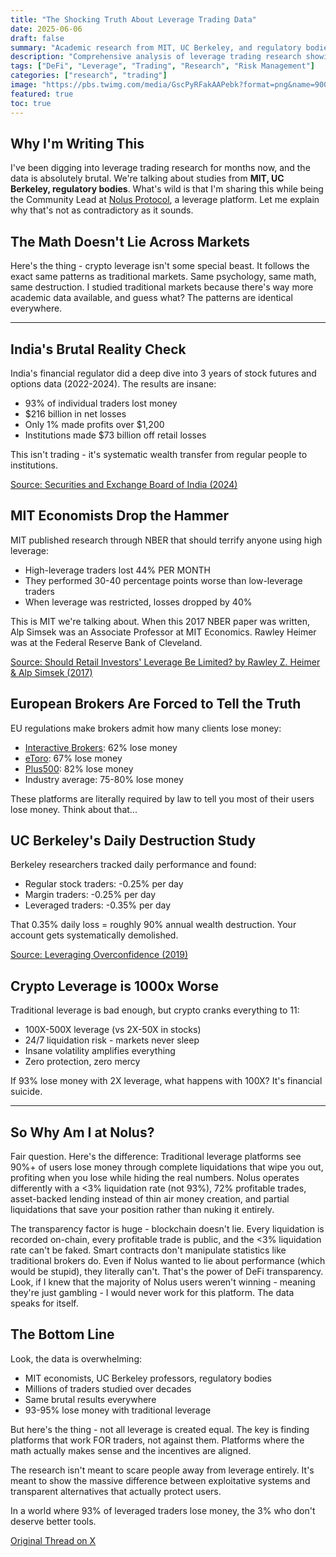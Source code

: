 ```yaml
---
title: "The Shocking Truth About Leverage Trading Data"
date: 2025-06-06
draft: false
summary: "Academic research from MIT, UC Berkeley, and regulatory bodies reveals that 93-95% of leveraged traders lose money. Here's why crypto leverage is even worse - and how to spot the rare platforms that actually work."
description: "Comprehensive analysis of leverage trading research showing devastating loss rates across traditional and crypto markets"
tags: ["DeFi", "Leverage", "Trading", "Research", "Risk Management"]
categories: ["research", "trading"]
image: "https://pbs.twimg.com/media/GscPyRFakAAPebk?format=png&name=900x900" # if you have one
featured: true
toc: true
---
```

## Why I'm Writing This

I've been digging into leverage trading research for months now, and the data is absolutely brutal. We're talking about studies from **MIT, UC Berkeley, regulatory bodies**. What's wild is that I'm sharing this while being the Community Lead at [Nolus Protocol](https://nolus.io/), a leverage platform. Let me explain why that's not as contradictory as it sounds.

## The Math Doesn't Lie Across Markets

Here's the thing - crypto leverage isn't some special beast. It follows the exact same patterns as traditional markets. Same psychology, same math, same destruction. I studied traditional markets because there's way more academic data available, and guess what? The patterns are identical everywhere.

---

## India's Brutal Reality Check

India's financial regulator did a deep dive into 3 years of stock futures and options data (2022-2024). The results are insane:

- 93% of individual traders lost money
- $216 billion in net losses 
- Only 1% made profits over $1,200
- Institutions made $73 billion off retail losses

This isn't trading - it's systematic wealth transfer from regular people to institutions.

[Source: Securities and Exchange Board of India (2024)](https://www.sebi.gov.in/media-and-notifications/press-releases/sep-2024/updated-sebi-study-reveals-93-of-individual-traders-incurred-losses-in-equity-fando-between-fy22-and-fy24-aggregate-losses-exceed-1-8-lakh-crores-over-three-years_86906.html)

## MIT Economists Drop the Hammer

MIT published research through NBER that should terrify anyone using high leverage:

- High-leverage traders lost 44% PER MONTH
- They performed 30-40 percentage points worse than low-leverage traders
- When leverage was restricted, losses dropped by 40%

This is MIT we're talking about. When this 2017 NBER paper was written, Alp Simsek was an Associate Professor at MIT Economics. Rawley Heimer was at the Federal Reserve Bank of Cleveland.

[Source: Should Retail Investors' Leverage Be Limited? by Rawley Z. Heimer & Alp Simsek (2017)](https://www.nber.org/papers/w24176)

## European Brokers Are Forced to Tell the Truth

EU regulations make brokers admit how many clients lose money:

- [Interactive Brokers](https://www.interactivebrokers.co.uk/en/trading/products-cfds.php): 62% lose money
- [eToro](https://www.etoro.com/customer-service/general-risk-disclosure): 67% lose money
- [Plus500](https://www.plus500.com/): 82% lose money
- Industry average: 75-80% lose money

These platforms are literally required by law to tell you most of their users lose money. Think about that...

## UC Berkeley's Daily Destruction Study

Berkeley researchers tracked daily performance and found:

- Regular stock traders: -0.25% per day
- Margin traders: -0.25% per day  
- Leveraged traders: -0.35% per day

That 0.35% daily loss = roughly 90% annual wealth destruction. Your account gets systematically demolished.

[Source: Leveraging Overconfidence (2019)](https://papers.ssrn.com/sol3/papers.cfm?abstract_id=3445660)

## Crypto Leverage is 1000x Worse

Traditional leverage is bad enough, but crypto cranks everything to 11:

- 100X-500X leverage (vs 2X-50X in stocks)
- 24/7 liquidation risk - markets never sleep
- Insane volatility amplifies everything
- Zero protection, zero mercy

If 93% lose money with 2X leverage, what happens with 100X? It's financial suicide.

---

## So Why Am I at Nolus?

Fair question. Here's the difference: Traditional leverage platforms see 90%+ of users lose money through complete liquidations that wipe you out, profiting when you lose while hiding the real numbers. Nolus operates differently with a <3% liquidation rate (not 93%), 72% profitable trades, asset-backed lending instead of thin air money creation, and partial liquidations that save your position rather than nuking it entirely. 

The transparency factor is huge - blockchain doesn't lie. Every liquidation is recorded on-chain, every profitable trade is public, and the <3% liquidation rate can't be faked. Smart contracts don't manipulate statistics like traditional brokers do. Even if Nolus wanted to lie about performance (which would be stupid), they literally can't. That's the power of DeFi transparency. Look, if I knew that the majority of Nolus users weren't winning - meaning they're just gambling - I would never work for this platform. The data speaks for itself.

## The Bottom Line

Look, the data is overwhelming:
- MIT economists, UC Berkeley professors, regulatory bodies
- Millions of traders studied over decades  
- Same brutal results everywhere
- 93-95% lose money with traditional leverage

But here's the thing - not all leverage is created equal. The key is finding platforms that work FOR traders, not against them. Platforms where the math actually makes sense and the incentives are aligned.

The research isn't meant to scare people away from leverage entirely. It's meant to show the massive difference between exploitative systems and transparent alternatives that actually protect users.

In a world where 93% of leveraged traders lose money, the 3% who don't deserve better tools.


[Original Thread on X](https://x.com/tonyler_/status/1929528308603199652)
